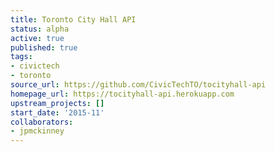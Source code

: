 ```yaml
---
title: Toronto City Hall API
status: alpha
active: true
published: true
tags:
- civictech
- toronto
source_url: https://github.com/CivicTechTO/tocityhall-api
homepage_url: https://tocityhall-api.herokuapp.com
upstream_projects: []
start_date: '2015-11'
collaborators:
- jpmckinney
---
```

